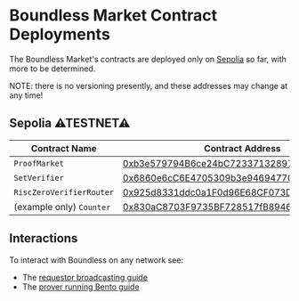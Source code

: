 # Boundless Market Contract Deployments

The Boundless Market's contracts are deployed only on [Sepolia](#sepolia) so far, with more to be determined.

<div class="warning">

NOTE: there is no versioning presently, and these addresses may change at any time!

</div>

## Sepolia ⚠TESTNET⚠

| Contract Name            | Contract Address                                                                                                              |
| ------------------------ | ----------------------------------------------------------------------------------------------------------------------------- |
| `ProofMarket`            | [0xb3e579794B6ce24bC7233713289790d9bBEB656c](https://sepolia.etherscan.io/address/0xb3e579794B6ce24bC7233713289790d9bBEB656c) |
| `SetVerifier`            | [0x6860e6cC6E4705309b3e946947706b4a346422DB](https://sepolia.etherscan.io/address/0x6860e6cC6E4705309b3e946947706b4a346422DB) |
| `RiscZeroVerifierRouter` | [0x925d8331ddc0a1F0d96E68CF073DFE1d92b69187](https://sepolia.etherscan.io/address/0x925d8331ddc0a1F0d96E68CF073DFE1d92b69187) |
| (example only) `Counter` | [0x830aC8703F9735BF728517fB8946DbDcC222b9f9](https://sepolia.etherscan.io/address/0x830aC8703F9735BF728517fB8946DbDcC222b9f9) |

## Interactions

To interact with Boundless on any network see:

- The [requestor broadcasting guide](../requestor-manual/broadcasting.md#public-networks)
- The [prover running Bento guide](../prover-manual/bento/running_bento.md)

